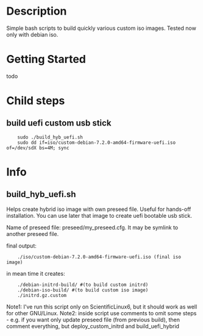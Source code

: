 # Description

Simple bash scripts to build quickly various custom iso images. Tested now only with debian iso.

# Getting Started

todo

# Child steps

## build uefi custom usb stick
```
    sudo ./build_hyb_uefi.sh
    sudo dd if=iso/custom-debian-7.2.0-amd64-firmware-uefi.iso of=/dev/sdX bs=4M; sync
```

# Info

## build_hyb_uefi.sh

Helps create hybrid iso image with own preseed file. Useful for hands-off installation.
You can use later that image to create uefi bootable usb stick.

Name of preseed file: preseed/my_preseed.cfg. It may be symlink to another preseed file.

final output:
```
    ./iso/custom-debian-7.2.0-amd64-firmware-uefi.iso (final iso image)
```

in mean time it creates:
```
    ./debian-initrd-build/ #(to build custom initrd)
    ./debian-iso-build/ #(to build custom iso image)
    ./initrd.gz.custom
```

Note1: I've run this script only on ScientificLinux6, but it should work as well for other GNU/Linux.
Note2: inside script use comments to omit some steps - e.g. if you want only update preseed file (from previous build),
then comment everything, but deploy_custom_initrd and build_uefi_hybrid
